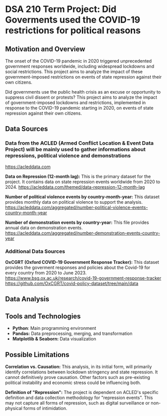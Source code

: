 # DSA 210 Term Project: Did Goverments used the COVID-19 restrictions for political reasons

## Motivation and Overview
The onset of the COVID-19 pandemic in 2020 triggered unprecedented government responses worldwide, including widespread lockdowns and social restrictions. This project aims to analyze the impact of these government-imposed restrictions on events of state repression against their own citizens.

Did governments use the public health crisis as an excuse or opportunity to suppress civil dissent or protests? This project aims to analyze the impact of government-imposed lockdowns and restrictions, implemented in response to the COVID-19 pandemic starting in 2020, on events of state repression against their own citizens.




## Data Sources
### Data from the ACLED (Armed Conflict Location & Event Data Project) will be mainly used to gather informations about repressions, political violence and demonstrations 
https://acleddata.com

**Data on Repression (12-month lag):** This is the primary dataset for the project. It contains data on state repression events worldwide from 2020 to 2024.
https://acleddata.com/themed/data-repression-12-month-lag

**Number of political violence events by country-month-year:** This dataset provides monthly data on political violence to support the analysis. 
https://acleddata.com/aggregated/number-political-violence-events-country-month-year

**Number of demonstration events by country-year:** This file provides annual data on demonstration events.
https://acleddata.com/aggregated/number-demonstration-events-country-year

### Additional Data Sources ###
**OxCGRT (Oxford COVID-19 Government Response Tracker):** This dataset provides the goverment responses and policies about the Covid-19 for every country from 2020 to June 2023. 
https://www.bsg.ox.ac.uk/research/covid-19-government-response-tracker
https://github.com/OxCGRT/covid-policy-dataset/tree/main/data


## Data Analysis



## Tools and Technologies 
- **Python**: Main programming environment
- **Pandas:** Data preprocessing, merging, and transformation
- **Matplotlib & Seaborn:** Data visualization


## Possible Limitations
**Correlation vs. Causation:** This analysis, in its initial form, will primarily identify correlations between lockdown stringency and state repression. It cannot definitively prove causation. Other factors such as pre-existing political instability and economic stress could be influencing both.

**Definition of "Repression":** The project is dependent on ACLED's specific definition and data collection methodology for "repression events". This may not capture all forms of repression, such as digital surveillance or non-physical forms of intimidation.

